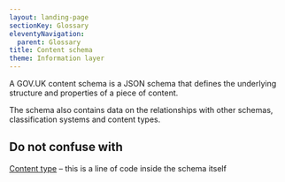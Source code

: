 ```yaml
---
layout: landing-page
sectionKey: Glossary
eleventyNavigation:
  parent: Glossary
title: Content schema
theme: Information layer
---
```

A GOV.UK content schema is a JSON schema that defines the underlying structure and properties of a piece of content.

The schema also contains data on the relationships with other schemas, classification systems and content types.

## Do not confuse with

[Content type](/glossary/content-type) – this is a line of code inside the schema itself